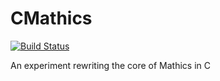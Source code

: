 CMathics
========

[![Build Status](https://travis-ci.org/sn6uv/cmathics.svg?branch=master)](https://travis-ci.org/sn6uv/cmathics)

An experiment rewriting the core of Mathics in C
